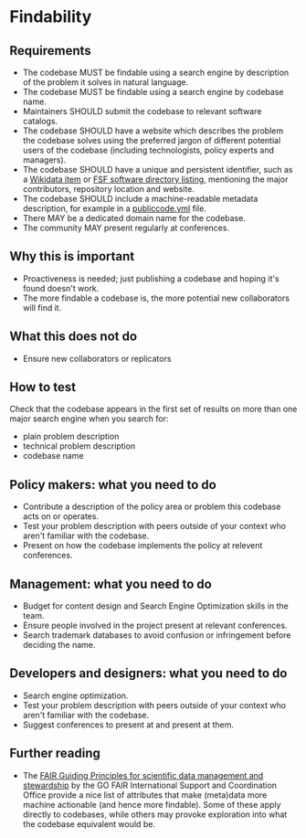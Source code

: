 # Findability

## Requirements

* The codebase MUST be findable using a search engine by description of the problem it solves in natural language.
* The codebase MUST be findable using a search engine by codebase name.
* Maintainers SHOULD submit the codebase to relevant software catalogs.
* The codebase SHOULD have a website which describes the problem the codebase solves using the preferred jargon of different potential users of the codebase (including technologists, policy experts and managers).
* The codebase SHOULD have a unique and persistent identifier, such as a [Wikidata item](https://www.wikidata.org/wiki/Wikidata:Introduction) or [FSF software directory listing](https://directory.fsf.org/wiki/Main_Page), mentioning the major contributors, repository location and website.
* The codebase SHOULD include a machine-readable metadata description, for example in a [publiccode.yml](https://github.com/publiccodeyml/publiccode.yml) file.
* There MAY be a dedicated domain name for the codebase.
* The community MAY present regularly at conferences.

## Why this is important

* Proactiveness is needed; just publishing a codebase and hoping it's found doesn't work.
* The more findable a codebase is, the more potential new collaborators will find it.

## What this does not do

* Ensure new collaborators or replicators

## How to test

Check that the codebase appears in the first set of results on more than one major search engine when you search for:

* plain problem description
* technical problem description
* codebase name

## Policy makers: what you need to do

* Contribute a description of the policy area or problem this codebase acts on or operates.
* Test your problem description with peers outside of your context who aren't familiar with the codebase.
* Present on how the codebase implements the policy at relevent conferences.

## Management: what you need to do

* Budget for content design and Search Engine Optimization skills in the team.
* Ensure people involved in the project present at relevant conferences.
* Search trademark databases to avoid confusion or infringement before deciding the name.

## Developers and designers: what you need to do

* Search engine optimization.
* Test your problem description with peers outside of your context who aren't familiar with the codebase.
* Suggest conferences to present at and present at them.

## Further reading

* The [FAIR Guiding Principles for scientific data management and stewardship](https://www.go-fair.org/fair-principles/) by the GO FAIR International Support and Coordination Office provide a nice list of attributes that make (meta)data more machine actionable (and hence more findable). Some of these apply directly to codebases, while others may provoke exploration into what the codebase equivalent would be.
